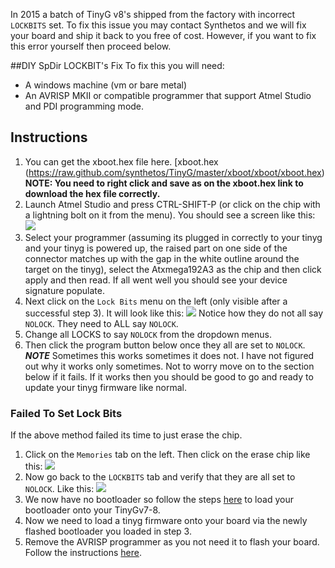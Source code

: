In 2015 a batch of TinyG v8's shipped from the factory with incorrect `LOCKBITS` set.  To fix this issue you may contact Synthetos and we will fix your board and ship it back to you free of cost.  However, if you want to fix this error yourself then proceed below.

##DIY SpDir LOCKBIT's Fix
To fix this you will need:
* A windows machine (vm or bare metal)
* An AVRISP MKII or compatible programmer that support Atmel Studio and PDI programming mode.

## Instructions
1. You can get the xboot.hex file here.  [xboot.hex (https://raw.github.com/synthetos/TinyG/master/xboot/xboot/xboot.hex)  **NOTE: You need to right click and save as on the xboot.hex link to download the hex file correctly.**
2. Launch Atmel Studio and press CTRL-SHIFT-P (or click on the chip with a lightning bolt on it from the menu).
You should see a screen like this:
![](https://farm2.staticflickr.com/1697/23739145324_44027a6a15_b.jpg)
3.  Select your programmer (assuming its plugged in correctly to your tinyg and your tinyg is powered up, the raised part  on one side of the connector matches up with the gap in the white outline around the target on the tinyg), select the Atxmega192A3 as the chip and then click apply and then read.  If all went well you should see your device signature populate.
4. Next click on the `Lock Bits` menu on the left (only visible after a successful step 3).  It will look like this:
![](https://www.flickr.com/photos/rileyporter/24071049480/in/dateposted-public/)
Notice how they do not all say `NOLOCK`.  They need to ALL say `NOLOCK`.
5. Change all LOCKS to say `NOLOCK` from the dropdown menus.  
6. Then click the program button below once they all are set to `NOLOCK`.
***NOTE*** Sometimes this works sometimes it does not.  I have not figured out why it works only sometimes.  Not to worry move on to the section below if it fails.  If it works then you should be good to go and ready to update your tinyg firmware like normal.


### Failed To Set Lock Bits

If the above method failed its time to just erase the chip.
1. Click on the `Memories` tab on the left.  Then click on the erase chip like this:
![](https://farm2.staticflickr.com/1558/23739809703_a028949ca6_b.jpg)
2. Now go back to the `LOCKBITS` tab and verify that they are all set to `NOLOCK`. Like this:
![](https://farm2.staticflickr.com/1643/23738449894_f7a6a6043f_b.jpg)
3. We now have no bootloader so follow the steps [here](https://github.com/synthetos/TinyG/wiki/TinyG-Boot-Loader#flashing-the-boot-loader-onto-the-xmega-chip) to load your bootloader onto your TinyGv7-8.
4. Now we need to load a tinyg firmware onto your board via the newly flashed bootloader you loaded in step 3.  
5. Remove the AVRISP programmer as you not need it to flash your board.  Follow the instructions [here](https://github.com/synthetos/TinyG/wiki/TinyG-TG-Updater-App).